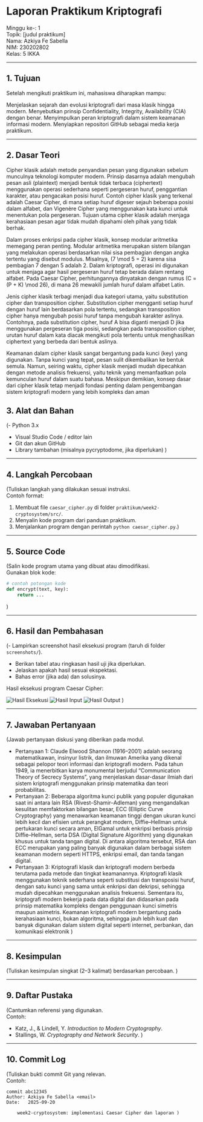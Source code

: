 # Laporan Praktikum Kriptografi
Minggu ke-: 1  
Topik: [judul praktikum]  
Nama: Azkiya Fe Sabella  
NIM: 230202802  
Kelas: 5 IKKA  

---

## 1. Tujuan
Setelah mengikuti praktikum ini, mahasiswa diharapkan mampu:

Menjelaskan sejarah dan evolusi kriptografi dari masa klasik hingga modern.
Menyebutkan prinsip Confidentiality, Integrity, Availability (CIA) dengan benar.
Menyimpulkan peran kriptografi dalam sistem keamanan informasi modern.
Menyiapkan repositori GitHub sebagai media kerja praktikum.

---

## 2. Dasar Teori
Cipher klasik adalah metode penyandian pesan yang digunakan sebelum munculnya teknologi komputer modern. Prinsip dasarnya adalah mengubah pesan asli (plaintext) menjadi bentuk tidak terbaca (ciphertext) menggunakan operasi sederhana seperti pergeseran huruf, penggantian karakter, atau pengacakan posisi huruf. Contoh cipher klasik yang terkenal adalah Caesar Cipher, di mana setiap huruf digeser sejauh beberapa posisi dalam alfabet, dan Vigenère Cipher yang menggunakan kata kunci untuk menentukan pola pergeseran. Tujuan utama cipher klasik adalah menjaga kerahasiaan pesan agar tidak mudah dipahami oleh pihak yang tidak berhak.

Dalam proses enkripsi pada cipher klasik, konsep modular aritmetika memegang peran penting. Modular aritmetika merupakan sistem bilangan yang melakukan operasi berdasarkan nilai sisa pembagian dengan angka tertentu yang disebut modulus. Misalnya, (7 \mod 5 = 2) karena sisa pembagian 7 dengan 5 adalah 2. Dalam kriptografi, operasi ini digunakan untuk menjaga agar hasil pergeseran huruf tetap berada dalam rentang alfabet. Pada Caesar Cipher, perhitungannya dinyatakan dengan rumus (C = (P + K) \mod 26), di mana 26 mewakili jumlah huruf dalam alfabet Latin.

Jenis cipher klasik terbagi menjadi dua kategori utama, yaitu substitution cipher dan transposition cipher. Substitution cipher mengganti setiap huruf dengan huruf lain berdasarkan pola tertentu, sedangkan transposition cipher hanya mengubah posisi huruf tanpa mengubah karakter aslinya. Contohnya, pada substitution cipher, huruf A bisa diganti menjadi D jika menggunakan pergeseran tiga posisi, sedangkan pada transposition cipher, urutan huruf dalam kata diacak mengikuti pola tertentu untuk menghasilkan ciphertext yang berbeda dari bentuk aslinya.

Keamanan dalam cipher klasik sangat bergantung pada kunci (key) yang digunakan. Tanpa kunci yang tepat, pesan sulit dikembalikan ke bentuk semula. Namun, seiring waktu, cipher klasik menjadi mudah dipecahkan dengan metode analisis frekuensi, yaitu teknik yang memanfaatkan pola kemunculan huruf dalam suatu bahasa. Meskipun demikian, konsep dasar dari cipher klasik tetap menjadi fondasi penting dalam pengembangan sistem kriptografi modern yang lebih kompleks dan aman

## 3. Alat dan Bahan
(- Python 3.x  
- Visual Studio Code / editor lain  
- Git dan akun GitHub  
- Library tambahan (misalnya pycryptodome, jika diperlukan)  )

---

## 4. Langkah Percobaan
(Tuliskan langkah yang dilakukan sesuai instruksi.  
Contoh format:
1. Membuat file `caesar_cipher.py` di folder `praktikum/week2-cryptosystem/src/`.
2. Menyalin kode program dari panduan praktikum.
3. Menjalankan program dengan perintah `python caesar_cipher.py`.)

---

## 5. Source Code
(Salin kode program utama yang dibuat atau dimodifikasi.  
Gunakan blok kode:

```python
# contoh potongan kode
def encrypt(text, key):
    return ...
```
)

---

## 6. Hasil dan Pembahasan
(- Lampirkan screenshot hasil eksekusi program (taruh di folder `screenshots/`).  
- Berikan tabel atau ringkasan hasil uji jika diperlukan.  
- Jelaskan apakah hasil sesuai ekspektasi.  
- Bahas error (jika ada) dan solusinya. 

Hasil eksekusi program Caesar Cipher:

![Hasil Eksekusi](screenshots/output.png)
![Hasil Input](screenshots/input.png)
![Hasil Output](screenshots/output.png)
)

---

## 7. Jawaban Pertanyaan
(Jawab pertanyaan diskusi yang diberikan pada modul.  
- Pertanyaan 1: Claude Elwood Shannon (1916–2001) adalah seorang matematikawan, insinyur listrik, dan ilmuwan Amerika yang dikenal sebagai pelopor teori informasi dan kriptografi modern. Pada tahun 1949, ia menerbitkan karya monumental berjudul “Communication Theory of Secrecy Systems”, yang menjelaskan dasar-dasar ilmiah dari sistem kriptografi menggunakan prinsip matematika dan teori probabilitas.   
- Pertanyaan 2: Beberapa algoritma kunci publik yang populer digunakan saat ini antara lain RSA (Rivest–Shamir–Adleman) yang mengandalkan kesulitan memfaktorkan bilangan besar, ECC (Elliptic Curve Cryptography) yang menawarkan keamanan tinggi dengan ukuran kunci lebih kecil dan efisien untuk perangkat modern, Diffie–Hellman untuk pertukaran kunci secara aman, ElGamal untuk enkripsi berbasis prinsip Diffie–Hellman, serta DSA (Digital Signature Algorithm) yang digunakan khusus untuk tanda tangan digital. Di antara algoritma tersebut, RSA dan ECC merupakan yang paling banyak digunakan dalam berbagai sistem keamanan modern seperti HTTPS, enkripsi email, dan tanda tangan digital.
- Pertanyaan 3: Kriptografi klasik dan kriptografi modern berbeda terutama pada metode dan tingkat keamanannya. Kriptografi klasik menggunakan teknik sederhana seperti substitusi dan transposisi huruf, dengan satu kunci yang sama untuk enkripsi dan dekripsi, sehingga mudah dipecahkan menggunakan analisis frekuensi. Sementara itu, kriptografi modern bekerja pada data digital dan didasarkan pada prinsip matematika kompleks dengan penggunaan kunci simetris maupun asimetris. Keamanan kriptografi modern bergantung pada kerahasiaan kunci, bukan algoritma, sehingga jauh lebih kuat dan banyak digunakan dalam sistem digital seperti internet, perbankan, dan komunikasi elektronik
)
---

## 8. Kesimpulan
(Tuliskan kesimpulan singkat (2–3 kalimat) berdasarkan percobaan.  )

---

## 9. Daftar Pustaka
(Cantumkan referensi yang digunakan.  
Contoh:  
- Katz, J., & Lindell, Y. *Introduction to Modern Cryptography*.  
- Stallings, W. *Cryptography and Network Security*.  )

---

## 10. Commit Log
(Tuliskan bukti commit Git yang relevan.  
Contoh:
```
commit abc12345
Author: Azkiya Fe Sabella <email>
Date:   2025-09-20

    week2-cryptosystem: implementasi Caesar Cipher dan laporan )
```
